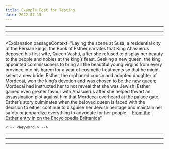 ```yaml
---
title: Example Post for Testing
date: 2022-07-15
---
```


<script>
	// import Gradient from '../src/lib/components/Gradient.svelte';
    // import Reference from '../src/lib/components/Reference.svelte';
    // import Intro from '../src/lib/components/Intro.svelte';
    import Question from '../src/lib/components/Question.svelte';
    import TodayPassage from '../src/lib/components/TodayPassage.svelte';
    import Highlight from '../src/lib/components/Highlight.svelte';
    import Explanation from '../src/lib/components/Explanation.svelte';
    import Application from '../src/lib/components/primary/Application.svelte';
    import Response from '../src/lib/components/primary/Response.svelte';
</script>

<!-- 
    // QUESTION 
        Example: 
-->
<Question text="To what degree am I willing to obey God?" />

---

<!-- 
    // TODAY'S BIBLE READING  
        Example: Ezra 7 + Ezra 8
-->
<TodayPassage passage="Esther 4 + Esther 5" />

---

<!-- // HIGHLIGHT  -->
<Highlight verseText="Go, gather together all the Jews that are present in Shushan, and fast ye for me, and neither eat nor drink three days, night or day: I also and my maidens will fast likewise; and so will I go in unto the king, which is not according to the law: and if I perish, I perish." reference="Esther 4:16" />

---

<!-- // EXPLANATION -->
<Explanation 
    passageContext="Laying the scene at Susa, a residential city of the Persian kings, the Book of Esther narrates that King Ahasuerus deposed his first wife, Queen Vashti, after she refused to display her beauty to the people and nobles at the king’s feast. Seeking a new queen, the king appointed commissioners to bring all the beautiful young virgins from every province into his harem for a year of cosmetic treatments so that he might select a new bride. Esther, the orphaned cousin and adopted daughter of Mordecai, won the king’s devotion and was chosen to be the new queen; Mordecai had instructed her to not reveal that she was Jewish. Esther gained even greater favour with Ahasuerus after she helped thwart an assassination plot against him that Mordecai overheard at the palace gate.
    Esther’s story culminates when the beloved queen is faced with the decision to either continue to disguise her Jewish heritage and maintain her safety or jeopardize everything to advocate for her people. - [From the Esther entry in on the Encyclopedia Brittanica](https://www.britannica.com/biography/Esther-biblical-figure)"
>
    <!-- <Keyword > -->
</Explanation>

---

<!-- // APPLICATION -->
<Application 
    historicalApplication="Lorem ipsum dolor flotsam jetsum" 
    contemporaryApplication="Lorem ipsum dolor flotsam jetsum"
/>

<!-- 5B -->
<!-- <Additional References>
    <Reference text={} summary={} />
</Additional References> -->


---

<!-- 6 -->
<Response 
    prayer="Help me to seek accountability and to be willing to keep another brother in Christ be accountable as well." 
/>

---